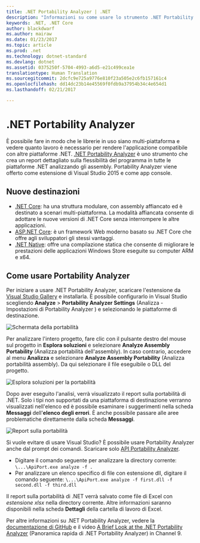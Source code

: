 ```yaml
---
title: .NET Portability Analyzer | .NET
description: "Informazioni su come usare lo strumento .NET Portability Analyzer per valutare la portabilità del codice tra le diverse piattaforme .NET."
keywords: .NET, .NET Core
author: blackdwarf
ms.author: mairaw
ms.date: 01/23/2017
ms.topic: article
ms.prod: .net
ms.technology: dotnet-standard
ms.devlang: dotnet
ms.assetid: 0375250f-5704-4993-a6d5-e21c499cea1e
translationtype: Human Translation
ms.sourcegitcommit: 2dcfc9e725a9776e810f23a505e2c6fb157161c4
ms.openlocfilehash: dd14dc23b14e45569f0fdb9a37954b34c4e654d1
ms.lasthandoff: 02/21/2017

---
```


# <a name="the-net-portability-analyzer"></a>.NET Portability Analyzer

È possibile fare in modo che le librerie in uso siano multi-piattaforma e vedere quanto lavoro è necessario per rendere l'applicazione compatibile con altre piattaforme .NET. [.NET Portability Analyzer](http://go.microsoft.com/fwlink/?LinkID=507467) è uno strumento che crea un report dettagliato sulla flessibilità del programma in tutte le piattaforme .NET analizzando gli assembly. Portability Analyzer viene offerto come estensione di Visual Studio 2015 e come app console.

## <a name="new-targets"></a>Nuove destinazioni

*   [.NET Core](https://www.dotnetfoundation.org/netcore): ha una struttura modulare, con assembly affiancato ed è destinato a scenari multi-piattaforma. La modalità affiancata consente di adottare le nuove versioni di .NET Core senza interrompere le altre applicazioni.
*   [ASP.NET Core](https://www.dotnetfoundation.org/aspnet-core): è un framework Web moderno basato su .NET Core che offre agli sviluppatori gli stessi vantaggi.
*   [.NET Native](https://blogs.msdn.microsoft.com/dotnet/2014/04/24/net-native-performance): offre una compilazione statica che consente di migliorare le prestazioni delle applicazioni Windows Store eseguite su computer ARM e x64.

## <a name="how-to-use-portability-analyzer"></a>Come usare Portability Analyzer

Per iniziare a usare .NET Portability Analyzer, scaricare l'estensione da [Visual Studio Gallery](http://go.microsoft.com/fwlink/?LinkID=507467) e installarla. È possibile configurarlo in Visual Studio scegliendo **Analyze** > **Portability Analyzer Settings** (Analizza - Impostazioni di Portability Analyzer ) e selezionando le piattaforme di destinazione.

![Schermata della portabilità](./media/portability-analyzer/portability-screenshot.png)

Per analizzare l'intero progetto, fare clic con il pulsante destro del mouse sul progetto in **Esplora soluzioni** e selezionare **Analyze Assembly Portability** (Analizza portabilità dell'assembly). In caso contrario, accedere al menu **Analizza** e selezionare **Analyze Assembly Portability** (Analizza portabilità assembly). Da qui selezionare il file eseguibile o DLL del progetto.

![Esplora soluzioni per la portabilità](./media/portability-analyzer/portability-solution-explorer.png)

Dopo aver eseguito l'analisi, verrà visualizzato il report sulla portabilità di .NET. Solo i tipi non supportati da una piattaforma di destinazione verranno visualizzati nell'elenco ed è possibile esaminare i suggerimenti nella scheda **Messaggi** dell'**elenco degli errori**. È anche possibile passare alle aree problematiche direttamente dalla scheda **Messaggi**.

![Report sulla portabilità](./media/portability-analyzer/portability-report.png)

Si vuole evitare di usare Visual Studio? È possibile usare Portability Analyzer anche dal prompt dei comandi. Scaricare solo [API Portability Analyzer](http://www.microsoft.com/download/details.aspx?id=42678).

*   Digitare il comando seguente per analizzare la directory corrente: `\...\ApiPort.exe analyze -f .`
*   Per analizzare un elenco specifico di file con estensione dll, digitare il comando seguente: `\...\ApiPort.exe analyze -f first.dll -f second.dll -f third.dll`

Il report sulla portabilità di .NET verrà salvato come file di Excel con *estensione xlsx* nella directory corrente. Altre informazioni saranno disponibili nella scheda **Dettagli** della cartella di lavoro di Excel.

Per altre informazioni su .NET Portability Analyzer, vedere la [documentazione di GitHub](https://github.com/Microsoft/dotnet-apiport#documentation) e il video [A Brief Look at the .NET Portability Analyzer](https://channel9.msdn.com/Blogs/Seth-Juarez/A-Brief-Look-at-the-NET-Portability-Analyzer) (Panoramica rapida di .NET Portability Analyzer) in Channel 9.
